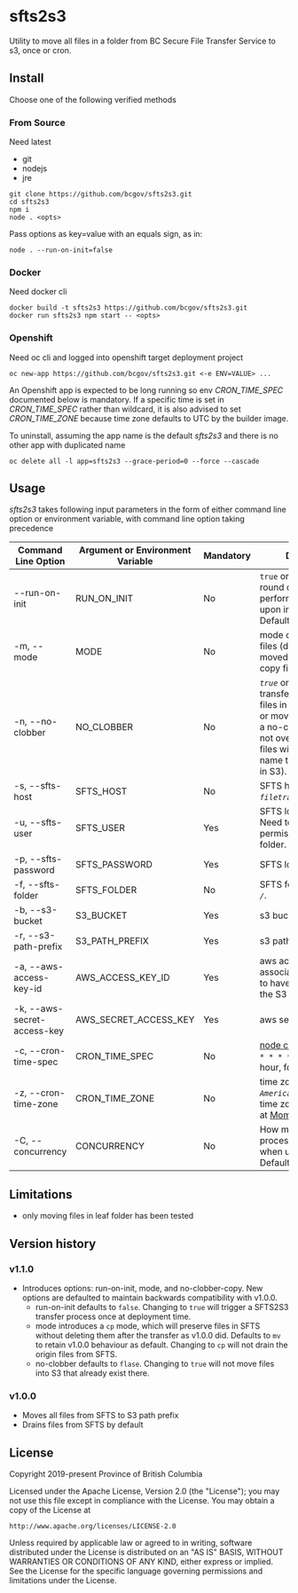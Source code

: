 # sfts2s3
Utility to move all files in a folder from BC Secure File Transfer Service to s3, once or cron. 

## Install
Choose one of the following verified methods

### From Source
Need latest 
  * git
  * nodejs
  * jre

```
git clone https://github.com/bcgov/sfts2s3.git
cd sfts2s3
npm i
node . <opts>
```

Pass options as key=value with an equals sign, as in:
```
node . --run-on-init=false
```

### Docker
Need docker cli

```
docker build -t sfts2s3 https://github.com/bcgov/sfts2s3.git
docker run sfts2s3 npm start -- <opts>
```

### Openshift
Need oc cli and logged into openshift target deployment project

```
oc new-app https://github.com/bcgov/sfts2s3.git <-e ENV=VALUE> ...
```
An Openshift app is expected to be long running so env *CRON_TIME_SPEC* documented below is mandatory. If a specific time is set in *CRON_TIME_SPEC* rather than wildcard, it is also advised to set *CRON_TIME_ZONE* because time zone defaults to UTC by the builder image.

To uninstall, assuming the app name is the default *sfts2s3* and there is no other app with duplicated name

```
oc delete all -l app=sfts2s3 --grace-period=0 --force --cascade
```

## Usage
*sfts2s3* takes following input parameters in the form of either command line option or environment variable, with command line option taking precedence

| Command Line Option         | Argument or Environment Variable | Mandatory | Description                                                                                                                                                                                                                      |
|-----------------------------|----------------------------------|-----------|----------------------------------------------------------------------------------------------------------------------------------------------------------------------------------------------------------------------------------|
| --run-on-init               | RUN_ON_INIT                      | No        | `true` or `false`. If set, a round of operation is performed immediately upon initializing. Defaults to false.                                                                                                                   |
| -m, --mode                  | MODE                             | No        | mode can be *`mv`* to move files (drains SFTS of moved files) or *`cp`* to copy files. Defaults to *`mv`*                                                                                                                        |
| -n, --no-clobber            | NO_CLOBBER                       | No        | *`true`* or *`false`*. If set, transfer process leaves files in SFTS and copies or moves them to S3 in a no-clobber mode (will not overwrite existing files with the same name that already exist in S3). Defaults to *`false`*. |
| -s, --sfts-host             | SFTS_HOST                        | No        | SFTS host. Defaults to *`filetransfer.gov.bc.ca`*.                                                                                                                                                                               |
| -u, --sfts-user             | SFTS_USER                        | Yes       | SFTS login user name. Need to have read/write permission to the SFTS folder.                                                                                                                                                     |
| -p, --sfts-password         | SFTS_PASSWORD                    | Yes       | SFTS login password.                                                                                                                                                                                                             |
| -f, --sfts-folder           | SFTS_FOLDER                      | No        | SFTS folder. Defaults to *`/`*.                                                                                                                                                                                                  |
| -b, --s3-bucket             | S3_BUCKET                        | Yes       | s3 bucket                                                                                                                                                                                                                        |
| -r, --s3-path-prefix        | S3_PATH_PREFIX                   | Yes       | s3 path prefix                                                                                                                                                                                                                   |
| -a, --aws-access-key-id     | AWS_ACCESS_KEY_ID                | Yes       | aws access key id. The associated user needs to have write access to the S3 bucket path.                                                                                                                                         |
| -k, --aws-secret-access-key | AWS_SECRET_ACCESS_KEY            | Yes       | aws secret access key                                                                                                                                                                                                            |
| -c, --cron-time-spec        | CRON_TIME_SPEC                   | No        | [node cron patterns](https://github.com/kelektiv/node-cron#available-cron-patterns). *`0 0 * * * *`* as hourly on the hour, for example.                                                                                         |
| -z, --cron-time-zone        | CRON_TIME_ZONE                   | No        | time zone such as *`America/Vancouver`*. All time zones are available at [Moment Timezone](http://momentjs.com/timezone/).                                                                                                       |
| -C, --concurrency           | CONCURRENCY                      | No        | How many files are processed concurrently when uploading to S3? Defaults to 10 if not set.                                                                                                                                       |


## Limitations

  * only moving files in leaf folder has been tested

## Version history

### v1.1.0
 - Introduces options: run-on-init, mode, and no-clobber-copy. New options are defaulted to maintain backwards compatibility with v1.0.0.
   - run-on-init defaults to `false`. Changing to `true` will trigger a SFTS2S3 transfer process once at deployment time.
   - mode introduces a `cp` mode, which will preserve files in SFTS without deleting them after the transfer as v1.0.0 did. Defaults to `mv` to retain v1.0.0 behaviour as default. Changing to `cp` will not drain the origin files from SFTS.
   - no-clobber defaults to `flase`. Changing to `true` will not move files into S3 that already exist there.

### v1.0.0
 - Moves all files from SFTS to S3 path prefix
 - Drains files from SFTS by default


## License

Copyright 2019-present Province of British Columbia

Licensed under the Apache License, Version 2.0 (the "License");
you may not use this file except in compliance with the License.
You may obtain a copy of the License at 

    http://www.apache.org/licenses/LICENSE-2.0

Unless required by applicable law or agreed to in writing, software
distributed under the License is distributed on an "AS IS" BASIS,
WITHOUT WARRANTIES OR CONDITIONS OF ANY KIND, either express or implied.
See the License for the specific language governing permissions and
limitations under the License.
